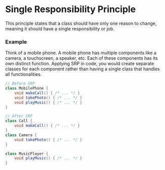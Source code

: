 # Single Responsibility Principle

This principle states that a class should have only one reason to change, meaning it should have a single responsibility or job.

### Example
Think of a mobile phone. A mobile phone has multiple components like a camera, a touchscreen, a speaker, etc. Each of these components has its own distinct function. Applying SRP in code, you would create separate classes for each component rather than having a single class that handles all functionalities.

```java
// Before SRP
class MobilePhone {
    void makeCall() { /* ... */ }
    void takePhoto() { /* ... */ }
    void playMusic() { /* ... */ }
}

// After SRP
class Call {
    void makeCall() { /* ... */ }
}
class Camera {
    void takePhoto() { /* ... */ }
}

class MusicPlayer {
    void playMusic() { /* ... */ }
}
```